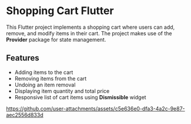 <h1>Shopping Cart Flutter</h1>
    <p>This Flutter project implements a shopping cart where users can add, remove, and modify items in their cart. The project makes use of the <strong>Provider</strong> package for state management.</p>
    <h2>Features</h2>
    <ul>
        <li>Adding items to the cart</li>
        <li>Removing items from the cart</li>
        <li>Undoing an item removal</li>
        <li>Displaying item quantity and total price</li>
        <li>Responsive list of cart items using <strong>Dismissible</strong> widget</li>
    </ul>

https://github.com/user-attachments/assets/c5e636e0-dfa3-4a2c-9e87-aec2556d833d

